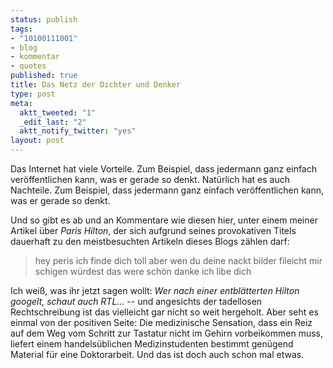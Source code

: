 ```yaml
--- 
status: publish
tags: 
- "10100111001"
- blog
- kommentar
- quotes
published: true
title: Das Netz der Dichter und Denker
type: post
meta: 
  aktt_tweeted: "1"
  _edit_last: "2"
  aktt_notify_twitter: "yes"
layout: post
---
```

Das Internet hat viele Vorteile. Zum Beispiel, dass jedermann ganz einfach veröffentlichen kann, was er gerade so denkt. Natürlich hat es auch Nachteile. Zum Beispiel, dass jedermann ganz einfach veröffentlichen kann, was er gerade so denkt.

Und so gibt es ab und an Kommentare wie diesen hier, unter einem meiner Artikel über <em>Paris Hilton</em>, der sich aufgrund seines provokativen Titels dauerhaft zu den meistbesuchten Artikeln dieses Blogs zählen darf:

<blockquote>hey peris ich finde dich toll aber wen du deine nackt bilder fileicht mir schigen würdest das were schön danke ich libe dich</blockquote>

Ich weiß, was ihr jetzt sagen wollt: <em>Wer nach einer entblätterten Hilton googelt, schaut auch RTL...</em> -- und angesichts der tadellosen Rechtschreibung ist das vielleicht gar nicht so weit hergeholt. Aber seht es einmal von der positiven Seite: Die medizinische Sensation, dass ein Reiz auf dem Weg vom Schritt zur Tastatur nicht im Gehirn vorbeikommen muss, liefert einem handelsüblichen Medizinstudenten bestimmt genügend Material für eine Doktorarbeit. Und das ist doch auch schon mal etwas.
